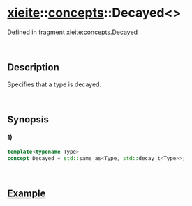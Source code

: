 # [xieite](../../xieite.md)\:\:[concepts](../../concepts.md)\:\:Decayed\<\>
Defined in fragment [xieite:concepts.Decayed](../../../src/concepts/decayed.cpp)

&nbsp;

## Description
Specifies that a type is decayed.

&nbsp;

## Synopsis
#### 1)
```cpp
template<typename Type>
concept Decayed = std::same_as<Type, std::decay_t<Type>>;
```

&nbsp;

## [Example](https://en.cppreference.com/w/cpp/types/decay#Example)
